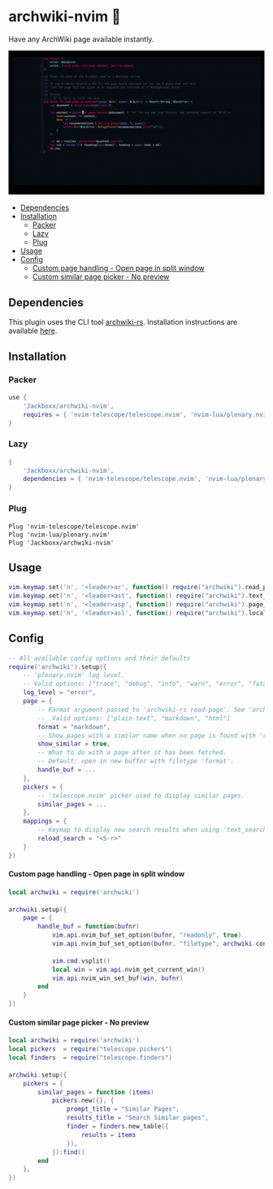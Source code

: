 # archwiki-nvim 📖

Have any ArchWiki page available instantly.

<!-- TODO: convert to mp4 -->

![preview](./preview.gif)

<!--toc:start-->
- [Dependencies](#dependencies)
- [Installation](#installation)
  - [Packer](#packer)
  - [Lazy](#lazy)
  - [Plug](#plug)
- [Usage](#usage)
- [Config](#config)
  - [Custom page handling - Open page in split window](#custom-page-handling-open-page-in-split-window)
  - [Custom similar page picker - No preview](#custom-similar-page-picker-no-preview)
<!--toc:end-->

## Dependencies

This plugin uses the CLI tool [archwiki-rs](https://gitlab.com/jackboxx/archwiki-rs).
Installation instructions are available [here](https://gitlab.com/jackboxx/archwiki-rs#installation).

## Installation

### Packer

```lua
use {
    'Jackboxx/archwiki-nvim',
    requires = { 'nvim-telescope/telescope.nvim', 'nvim-lua/plenary.nvim' }
}
```

### Lazy

```lua
{
    'Jackboxx/archwiki-nvim',
    dependencies = { 'nvim-telescope/telescope.nvim', 'nvim-lua/plenary.nvim' }
}
```

### Plug

```
Plug 'nvim-telescope/telescope.nvim'
Plug 'nvim-lua/plenary.nvim'
Plug 'Jackboxx/archwiki-nvim'
```

## Usage

```lua
vim.keymap.set('n', '<leader>ar', function() require("archwiki").read_page() end)
vim.keymap.set('n', '<leader>ast', function() require("archwiki").text_search() end)
vim.keymap.set('n', '<leader>asp', function() require("archwiki").page_search() end)
vim.keymap.set('n', '<leader>asl', function() require("archwiki").local_search() end)
```

## Config

```lua
-- All available config options and their defaults
require('archwiki').setup({
    -- 'plenary.nvim' log level. 
    -- Valid options: ["trace", "debug", "info", "warn", "error", "fatal"]
    log_level = "error",
    page = {
        -- Format argument passed to 'archwiki-rs read-page'. See 'archwiki-rs help read-page' for more information
        --  Valid options: ["plain-text", "markdown", "html"]
        format = "markdown",
        -- Show pages with a similar name when no page is found with 'read-page'.
        show_similar = true,
        -- What to do with a page after it has been fetched.
        -- Default: open in new buffer with filetype 'format'.
        handle_buf = ...
    },
    pickers = {
        -- 'telescope.nvim' picker used to display similar pages.
        similar_pages = ...
    },
    mappings = {
        -- Keymap to display new search results when using 'text_search' or 'page_search'.
        reload_search = "<S-r>"
    }
})
```

#### Custom page handling - Open page in split window

```lua
local archwiki = require('archwiki')

archwiki.setup({
    page = {
        handle_buf = function(bufnr)
            vim.api.nvim_buf_set_option(bufnr, "readonly", true)
            vim.api.nvim_buf_set_option(bufnr, "filetype", archwiki.config.page.format)

            vim.cmd.vsplit()
            local win = vim.api.nvim_get_current_win()
            vim.api.nvim_win_set_buf(win, bufnr)
        end
    }
})
```

#### Custom similar page picker - No preview

```lua
local archwiki = require('archwiki')
local pickers  = require("telescope.pickers")
local finders  = require("telescope.finders")

archwiki.setup({
    pickers = {
        similar_pages = function (items) 
            pickers.new({}, {
                prompt_title = "Similar Pages",
                results_title = "Search Similar pages",
                finder = finders.new_table({
                    results = items
                }),
            }):find()
        end
    },
})
```
